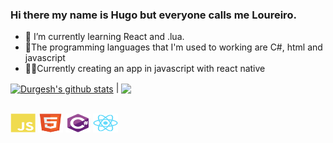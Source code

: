 ### Hi there my name is Hugo but everyone calls me Loureiro.


- 🌱 I’m currently learning React and .lua.
- 🌱The programming languages that I'm used to working are C#, html and javascript
- 👨‍💻Currently creating an app in javascript with react native


 <a href="https://github.com/anuraghazra/github-readme-stats"><img align="center" src="https://github-readme-stats.vercel.app/api?username=Loureiro32&show_icons=true&include_all_commits=true&theme=buefy&hide_border=true" alt="Durgesh's github stats" /></a> | <a href="https://github.com/anuraghazra/github-readme-stats"><img align="center" src="https://github-readme-stats.vercel.app/api/top-langs/?username=Loureiro32&layout=compact&theme=buefy&hide_border=true" /></a> 
  
  <div style="display: inline_block"><br>
  <img align="center" alt="Loureiro-Js" height="30" width="40" src="https://raw.githubusercontent.com/devicons/devicon/master/icons/javascript/javascript-plain.svg">
  <img align="center" alt="Loureiro-HTML" height="30" width="40" src="https://raw.githubusercontent.com/devicons/devicon/master/icons/html5/html5-original.svg">
  <img align="center" alt="LOureiro-Csharp" height="30" width="40" src="https://raw.githubusercontent.com/devicons/devicon/master/icons/csharp/csharp-original.svg">
  <img align="center" alt="Loureiro-React" height="30" width="40" src="https://raw.githubusercontent.com/devicons/devicon/master/icons/react/react-original.svg">
</div>
